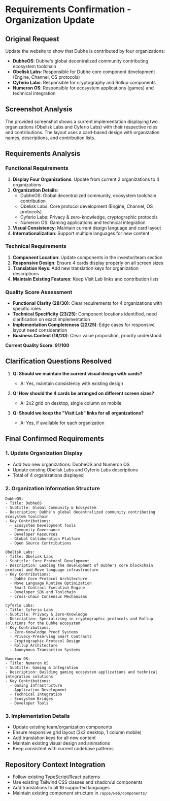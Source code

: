 # Requirements Confirmation - Organization Update

## Original Request
Update the website to show that Dubhe is contributed by four organizations:
- **DubheOS**: Dubhe's global decentralized community contributing ecosystem toolchain
- **Obelisk Labs**: Responsible for Dubhe core component development (Engine, Channel, OS protocols)
- **Cyferio Labs**: Responsible for cryptography and Rollup components
- **Numeron OS**: Responsible for ecosystem applications (games) and technical integration

## Screenshot Analysis
The provided screenshot shows a current implementation displaying two organizations (Obelisk Labs and Cyferio Labs) with their respective roles and contributions. The layout uses a card-based design with organization names, descriptions, and contribution lists.

## Requirements Analysis

### Functional Requirements
1. **Display Four Organizations**: Update from current 2 organizations to 4 organizations
2. **Organization Details**:
   - DubheOS: Global decentralized community, ecosystem toolchain contribution
   - Obelisk Labs: Core protocol development (Engine, Channel, OS protocols)
   - Cyferio Labs: Privacy & zero-knowledge, cryptographic protocols
   - Numeron OS: Gaming applications and technical integration
3. **Visual Consistency**: Maintain current design language and card layout
4. **Internationalization**: Support multiple languages for new content

### Technical Requirements
1. **Component Location**: Update components in the investor/team section
2. **Responsive Design**: Ensure 4 cards display properly on all screen sizes
3. **Translation Keys**: Add new translation keys for organization descriptions
4. **Maintain Existing Features**: Keep Visit Lab links and contribution lists

### Quality Score Assessment
- **Functional Clarity (28/30)**: Clear requirements for 4 organizations with specific roles
- **Technical Specificity (23/25)**: Component locations identified, need clarification on exact implementation
- **Implementation Completeness (22/25)**: Edge cases for responsive layout need consideration
- **Business Context (18/20)**: Clear value proposition, priority understood

**Current Quality Score: 91/100**

## Clarification Questions Resolved

1. **Q: Should we maintain the current visual design with cards?**
   - A: Yes, maintain consistency with existing design

2. **Q: How should the 4 cards be arranged on different screen sizes?**
   - A: 2x2 grid on desktop, single column on mobile

3. **Q: Should we keep the "Visit Lab" links for all organizations?**
   - A: Yes, if available for each organization

## Final Confirmed Requirements

### 1. Update Organization Display
- Add two new organizations: DubheOS and Numeron OS
- Update existing Obelisk Labs and Cyferio Labs descriptions
- Total of 4 organizations displayed

### 2. Organization Information Structure
```
DubheOS:
- Title: DubheOS
- Subtitle: Global Community & Ecosystem
- Description: Dubhe's global decentralized community contributing ecosystem toolchain
- Key Contributions:
  - Ecosystem Development Tools
  - Community Governance
  - Developer Resources
  - Global Collaboration Platform
  - Open Source Contributions

Obelisk Labs:
- Title: Obelisk Labs
- Subtitle: Core Protocol Development
- Description: Leading the development of Dubhe's core blockchain protocol and Move language infrastructure
- Key Contributions:
  - Dubhe Core Protocol Architecture
  - Move Language Runtime Optimization
  - Smart Contract Execution Engine
  - Developer SDK and Toolchain
  - Cross-chain Consensus Mechanisms

Cyferio Labs:
- Title: Cyferio Labs
- Subtitle: Privacy & Zero-Knowledge
- Description: Specializing in cryptographic protocols and Rollup solutions for the Dubhe ecosystem
- Key Contributions:
  - Zero-Knowledge Proof Systems
  - Privacy-Preserving Smart Contracts
  - Cryptographic Protocol Design
  - Rollup Architecture
  - Anonymous Transaction Systems

Numeron OS:
- Title: Numeron OS
- Subtitle: Gaming & Integration
- Description: Building gaming ecosystem applications and technical integration solutions
- Key Contributions:
  - Gaming Infrastructure
  - Application Development
  - Technical Integration
  - Ecosystem Bridges
  - Developer Tools
```

### 3. Implementation Details
- Update existing team/organization components
- Ensure responsive grid layout (2x2 desktop, 1 column mobile)
- Add translation keys for all new content
- Maintain existing visual design and animations
- Keep consistent with current codebase patterns

## Repository Context Integration
- Follow existing TypeScript/React patterns
- Use existing Tailwind CSS classes and shadcn/ui components
- Add translations to all 16 supported languages
- Maintain existing component structure in `/apps/web/components/`